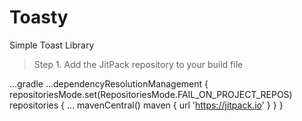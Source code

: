 # Toasty
Simple Toast Library 

> Step 1. Add the JitPack repository to your build file

...gradle
...dependencyResolutionManagement {
		 repositoriesMode.set(RepositoriesMode.FAIL_ON_PROJECT_REPOS)
		 repositories {
     ...
			  mavenCentral()
			  maven { url 'https://jitpack.io' }
		    }
    }
